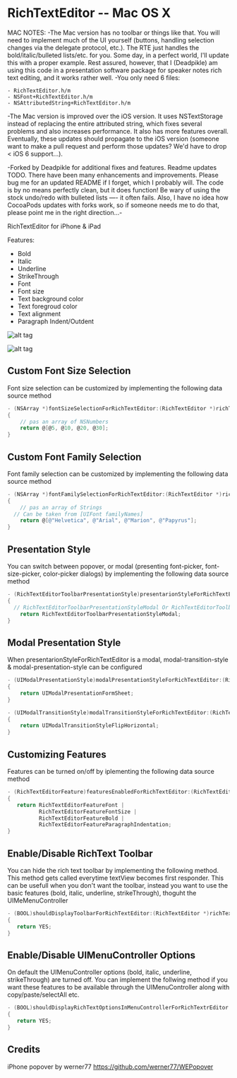 RichTextEditor -- Mac OS X
==================
MAC NOTES:
-The Mac version has no toolbar or things like that. You will need to implement much of the UI yourself (buttons, handling selection changes via the delegate protocol, etc.). The RTE just handles the bold/italic/bulleted lists/etc. for you. Some day, in a perfect world, I'll update this with a proper example. Rest assured, however, that I (Deadpikle) am using this code in a presentation software package for speaker notes rich text editing, and it works rather well.
-You only need 6 files:

	- RichTextEditor.h/m
	- NSFont+RichTextEditor.h/m
	- NSAttributedString+RichTextEditor.h/m

-The Mac version is improved over the iOS version. It uses NSTextStorage instead of replacing the entire attributed string, which fixes several problems and also increases performance. It also has more features overall. Eventually, these updates should propagate to the iOS version (someone want to make a pull request and perform those updates? We'd have to drop < iOS 6 support...).

-Forked by Deadpikle for additional fixes and features. Readme updates TODO. There have been many enhancements and improvements. Please bug me for an updated README if I forget, which I probably will. The code is by no means perfectly clean, but it does function! Be wary of using the stock undo/redo with bulleted lists —- it often fails. Also, I have no idea how CocoaPods updates with forks work, so if someone needs me to do that, please point me in the right direction…-


RichTextEditor for iPhone &amp; iPad

Features:
- Bold
- Italic
- Underline
- StrikeThrough
- Font
- Font size
- Text background color
- Text foregroud color
- Text alignment
- Paragraph Indent/Outdent

![alt tag](https://raw.github.com/aryaxt/iOS-Rich-Text-Editor/master/ipadScreenShot.png)

![alt tag](https://raw.github.com/aryaxt/iOS-Rich-Text-Editor/master/iphoneScreenshot.png)


Custom Font Size Selection
-------------------------
Font size selection can be customized by implementing the following data source method

```objective-c
- (NSArray *)fontSizeSelectionForRichTextEditor:(RichTextEditor *)richTextEditor
{
	// pas an array of NSNumbers
	return @[@5, @10, @20, @30];
}
```

Custom Font Family Selection
-------------------------
Font family selection can be customized by implementing the following data source method

```objective-c
- (NSArray *)fontFamilySelectionForRichTextEditor:(RichTextEditor *)richTextEditor
{
	// pas an array of Strings
  // Can be taken from [UIFont familyNames]
	return @[@"Helvetica", @"Arial", @"Marion", @"Papyrus"];
}
```

Presentation Style
-------------------------
You can switch between popover, or modal (presenting font-picker, font-size-picker, color-picker dialogs) by implementing the following data source method
```objective-c
- (RichTextEditorToolbarPresentationStyle)presentarionStyleForRichTextEditor:(RichTextEditor *)richTextEditor
{
  // RichTextEditorToolbarPresentationStyleModal Or RichTextEditorToolbarPresentationStylePopover
	return RichTextEditorToolbarPresentationStyleModal;
}
```

Modal Presentation Style
-------------------------
When presentarionStyleForRichTextEditor is a modal, modal-transition-style & modal-presentation-style can be configured
```objective-c
- (UIModalPresentationStyle)modalPresentationStyleForRichTextEditor:(RichTextEditor *)richTextEditor
{
	return UIModalPresentationFormSheet;
}

- (UIModalTransitionStyle)modalTransitionStyleForRichTextEditor:(RichTextEditor *)richTextEditor
{
	return UIModalTransitionStyleFlipHorizontal;
}
```

Customizing Features
-------------------------
Features can be turned on/off by iplementing the following data source method
```objective-c
- (RichTextEditorFeature)featuresEnabledForRichTextEditor:(RichTextEditor *)richTextEditor
{
   return RichTextEditorFeatureFont |
          RichTextEditorFeatureFontSize |
          RichTextEditorFeatureBold |
          RichTextEditorFeatureParagraphIndentation;
}
```

Enable/Disable RichText Toolbar
-------------------------
You can hide the rich text toolbar by implementing the following method. This method gets called everytime textView becomes first responder.
This can be usefull when you don't want the toolbar, instead you want to use the basic features (bold, italic, underline, strikeThrough), thoguht the UIMeMenuController
```objective-c
- (BOOL)shouldDisplayToolbarForRichTextEditor:(RichTextEditor *)richTextEditor
{
   return YES;
}
```

Enable/Disable UIMenuController Options
-------------------------
On default the UIMenuController options (bold, italic, underline, strikeThrough) are turned off. You can implement the follwing method if you want these features to be available through the UIMenuController along with copy/paste/selectAll etc.
```objective-c
- (BOOL)shouldDisplayRichTextOptionsInMenuControllerForRichTextrEditor:(RichTextEditor *)richTextEdiotor
{
   return YES;
}
```

Credits
-------------------------
iPhone popover by werner77
https://github.com/werner77/WEPopover
